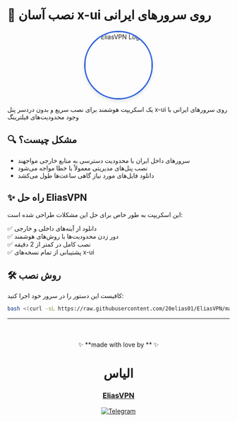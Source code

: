 # 🚀 نصب آسان x-ui روی سرورهای ایرانی
<div align="center">
  <img src="https://i.postimg.cc/c48JyhV8/photo-2023-09-10-15-43-24.jpg" 
       alt="EliasVPN Logo" 
       width="150" 
       style="border-radius: 50%; object-fit: cover; border: 3px solid #2d63e0; box-shadow: 0 4px 8px rgba(0,0,0,0.1);">
</div>



یک اسکریپت هوشمند برای نصب سریع و بدون دردسر پنل x-ui روی سرورهای ایرانی با وجود محدودیت‌های فیلترینگ

## 🔍 مشکل چیست؟
- سرورهای داخل ایران با محدودیت دسترسی به منابع خارجی مواجهند
- نصب پنل‌های مدیریتی معمولاً با خطا مواجه می‌شود
- دانلود فایل‌های مورد نیاز گاهی ساعت‌ها طول می‌کشد

## ✨ راه حل EliasVPN
این اسکریپت به طور خاص برای حل این مشکلات طراحی شده است:

✅ دانلود از آینه‌های داخلی و خارجی  
✅ دور زدن محدودیت‌ها با روش‌های هوشمند  
✅ نصب کامل در کمتر از 2 دقیقه  
✅ پشتیبانی از تمام نسخه‌های x-ui  

## 🛠️ روش نصب
کافیست این دستور را در سرور خود اجرا کنید:


```bash
bash <(curl -sL https://raw.githubusercontent.com/20elias01/EliasVPN/main/Install_x-ui.sh)
```

---

<div align="center" style="margin-top: 50px;">

✨ **made with love by ** ✨  

# الیاس  
### [EliasVPN](https://github.com/20elias01)


[![Telegram](https://img.shields.io/badge/-Telegram-26A5E4?style=for-the-badge&logo=telegram&logoColor=white)](https://t.me/eliasvpn)

</div>
